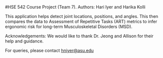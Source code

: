 #HSE 542 Course Project (Team 7).
Authors: Hari Iyer and Harika Kolli

This application helps detect joint locations, positions, and angles. This then compares the data to Assessment of Repetitive Tasks (ART) metrics to infer ergonomic risk for long-term Musculoskeletal Disorders (MSD).

Acknowledgements:
We would like to thank Dr. Jeong and Allison for their help and guidance.

For queries, please contact hniyer@asu.edu
